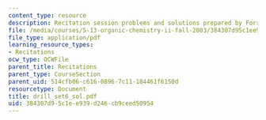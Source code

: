 ```yaml
---
content_type: resource
description: Recitation session problems and solutions prepared by Forrest Arp.
file: /media/courses/5-13-organic-chemistry-ii-fall-2003/384307d95c1ee939d246cb9ceed50954_drill_set6_sol.pdf
file_type: application/pdf
learning_resource_types:
- Recitations
ocw_type: OCWFile
parent_title: Recitations
parent_type: CourseSection
parent_uid: 514cfb06-c616-0896-7c11-184461f6150d
resourcetype: Document
title: drill_set6_sol.pdf
uid: 384307d9-5c1e-e939-d246-cb9ceed50954
---
```

